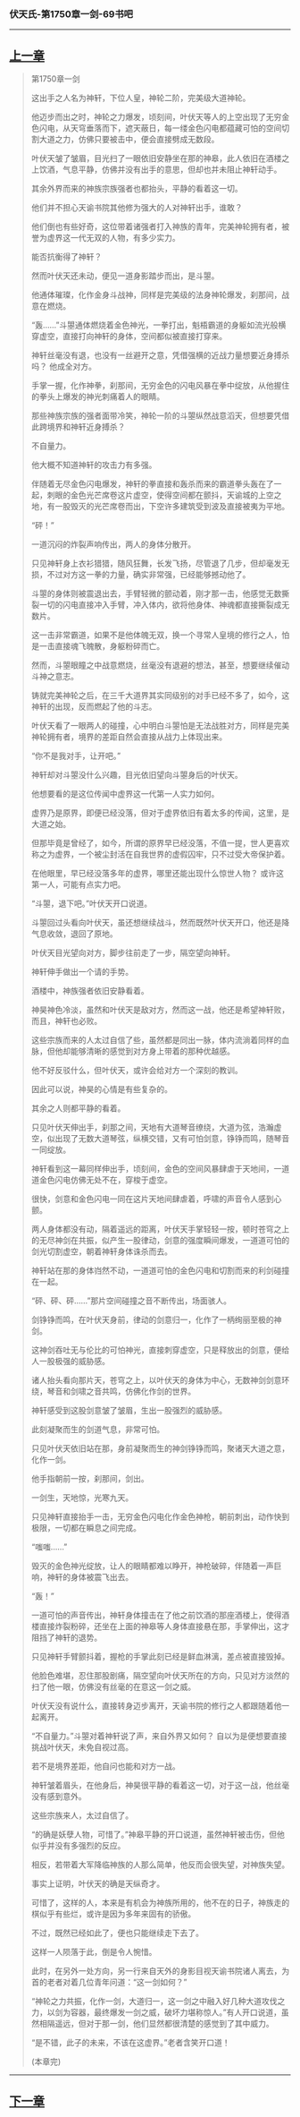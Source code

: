 ### 伏天氏-第1750章一剑-69书吧

--------
[上一章](./a21e0c45c078f2be36801d3b8822a1ac.md)
--------


>
>
>
>第1750章一剑
>
>这出手之人名为神轩，下位人皇，神轮二阶，完美级大道神轮。
>
>他迈步而出之时，神轮之力爆发，顷刻间，叶伏天等人的上空出现了无穷金色闪电，从天穹垂落而下，遮天蔽日，每一缕金色闪电都蕴藏可怕的空间切割大道之力，仿佛只要被击中，便会直接劈成无数段。
>
>叶伏天皱了皱眉，目光扫了一眼依旧安静坐在那的神皋，此人依旧在酒楼之上饮酒，气息平静，仿佛并没有出手的意思，但却也并未阻止神轩动手。
>
>其余外界而来的神族宗族强者也都抬头，平静的看着这一切。
>
>他们并不担心天谕书院其他修为强大的人对神轩出手，谁敢？
>
>他们倒也有些好奇，这位带着诸强者打入神族的青年，完美神轮拥有者，被誉为虚界这一代无双的人物，有多少实力。
>
>能否抗衡得了神轩？
>
>然而叶伏天还未动，便见一道身影踏步而出，是斗曌。
>
>他通体璀璨，化作金身斗战神，同样是完美级的法身神轮爆发，刹那间，战意在燃烧。
>
>“轰……”斗曌通体燃烧着金色神光，一拳打出，魁梧霸道的身躯如流光般横穿虚空，直接打向神轩的身体，空间都似被直接打穿来。
>
>神轩丝毫没有退，也没有一丝避开之意，凭借强横的近战力量想要近身搏杀吗？
>他成全对方。
>
>手掌一握，化作神拳，刹那间，无穷金色的闪电风暴在拳中绽放，从他握住的拳头上爆发的神光刺痛着人的眼睛。
>
>那些神族宗族的强者面带冷笑，神轮一阶的斗曌纵然战意滔天，但想要凭借此跨境界和神轩近身搏杀？
>
>不自量力。
>
>他大概不知道神轩的攻击力有多强。
>
>伴随着无尽金色闪电爆发，神轩的拳直接和轰杀而来的霸道拳头轰在了一起，刺眼的金色光芒席卷这片虚空，使得空间都在颤抖，天谕城的上空之地，有一股毁灭的光芒席卷而出，下空许多建筑受到波及直接被夷为平地。
>
>“砰！”
>
>一道沉闷的炸裂声响传出，两人的身体分散开。
>
>只见神轩身上衣衫猎猎，随风狂舞，长发飞扬，尽管退了几步，但却毫发无损，不过对方这一拳的力量，确实非常强，已经能够撼动他了。
>
>斗曌的身体则被震退出去，手臂轻微的颤动着，刚才那一击，他感觉无数撕裂一切的闪电直接冲入手臂，冲入体内，欲将他身体、神魂都直接撕裂成无数片。
>
>这一击非常霸道，如果不是他体魄无双，换一个寻常人皇境的修行之人，怕是一击直接魂飞魄散，身躯粉碎而亡。
>
>然而，斗曌眼瞳之中战意燃烧，丝毫没有退避的想法，甚至，想要继续催动斗神之意志。
>
>铸就完美神轮之后，在三千大道界其实同级别的对手已经不多了，如今，这神轩的出现，反而燃起了他的斗志。
>
>叶伏天看了一眼两人的碰撞，心中明白斗曌怕是无法战胜对方，同样是完美神轮拥有者，境界的差距自然会直接从战力上体现出来。
>
>“你不是我对手，让开吧。”
>
>神轩却对斗曌没什么兴趣，目光依旧望向斗曌身后的叶伏天。
>
>他想要看的是这位传闻中虚界这一代第一人实力如何。
>
>虚界乃是原界，即便已经没落，但对于虚界依旧有着太多的传闻，这里，是大道之始。
>
>但那毕竟是曾经了，如今，所谓的原界早已经没落，不值一提，世人更喜欢称之为虚界，一个被尘封活在自我世界的虚假囚牢，只不过受大帝保护着。
>
>在他眼里，早已经没落多年的虚界，哪里还能出现什么惊世人物？
>或许这第一人，可能有点实力吧。
>
>“斗曌，退下吧。”叶伏天开口说道。
>
>斗曌回过头看向叶伏天，虽还想继续战斗，然而既然叶伏天开口，他还是降气息收敛，退回了原地。
>
>叶伏天目光望向对方，脚步往前走了一步，隔空望向神轩。
>
>神轩伸手做出一个请的手势。
>
>酒楼中，神族强者依旧安静看着。
>
>神昊神色冷淡，虽然和叶伏天是敌对方，然而这一战，他还是希望神轩败，而且，神轩也必败。
>
>这些宗族而来的人太过自信了些，虽然都是同出一脉，体内流淌着同样的血脉，但他却能够清晰的感觉到对方身上带着的那种优越感。
>
>他不好反驳什么，但叶伏天，或许会给对方一个深刻的教训。
>
>因此可以说，神昊的心情是有些复杂的。
>
>其余之人则都平静的看着。
>
>只见叶伏天伸出手，刹那之间，天地有大道琴音缭绕，大道为弦，浩瀚虚空，似出现了无数大道琴弦，纵横交错，又有可怕剑意，铮铮而鸣，随琴音一同绽放。
>
>神轩看到这一幕同样伸出手，顷刻间，金色的空间风暴肆虐于天地间，一道道金色闪电仿佛无处不在，穿梭于虚空。
>
>很快，剑意和金色闪电一同在这片天地间肆虐着，呼啸的声音令人感到心颤。
>
>两人身体都没有动，隔着遥远的距离，叶伏天手掌轻轻一按，顿时苍穹之上的无尽神剑在共振，似产生一股律动，剑意的强度瞬间爆发，一道道可怕的剑光切割虚空，朝着神轩身体诛杀而去。
>
>神轩站在那的身体岿然不动，一道道可怕的金色闪电和切割而来的利剑碰撞在一起。
>
>“砰、砰、砰……”那片空间碰撞之音不断传出，场面骇人。
>
>剑铮铮而鸣，在叶伏天身前，律动的剑意归一，化作了一柄绚丽至极的神剑。
>
>这神剑吞吐无与伦比的可怕神光，直接刺穿虚空，只是释放出的剑意，便给人一股极强的威胁感。
>
>诸人抬头看向那片天，苍穹之上，以叶伏天的身体为中心，无数神剑剑意环绕，琴音和剑啸之音共鸣，仿佛化作剑的世界。
>
>神轩感受到这股剑意皱了皱眉，生出一股强烈的威胁感。
>
>此刻凝聚而生的剑道气息，非常可怕。
>
>只见叶伏天依旧站在那，身前凝聚而生的神剑铮铮而鸣，聚诸天大道之意，化作一剑。
>
>他手指朝前一按，刹那间，剑出。
>
>一剑生，天地惊，光寒九天。
>
>只见神轩直接抬手一击，无穷金色闪电化作金色神枪，朝前刺出，动作快到极限，一切都在瞬息之间完成。
>
>“嗤嗤……”
>
>毁灭的金色神光绽放，让人的眼睛都难以睁开，神枪破碎，伴随着一声巨响，神轩的身体被震飞出去。
>
>“轰！”
>
>一道可怕的声音传出，神轩身体撞击在了他之前饮酒的那座酒楼上，使得酒楼直接炸裂粉碎，还坐在上面的神皋等人身体直接悬在那，手掌伸出，这才阻挡了神轩的退势。
>
>只见神轩手臂颤抖着，握枪的手掌此刻已经是鲜血淋漓，差点被直接毁掉。
>
>他脸色难堪，忍住那股剧痛，隔空望向叶伏天所在的方向，只见对方淡然的扫了他一眼，仿佛没有丝毫的在意这一剑之威。
>
>叶伏天没有说什么，直接转身迈步离开，天谕书院的修行之人都跟随着他一起离开。
>
>“不自量力。”斗曌对着神轩说了声，来自外界又如何？
>自以为是便想要直接挑战叶伏天，未免自视过高。
>
>若不是境界差距，他自问也能和对方一战。
>
>神轩皱着眉头，在他身后，神昊很平静的看着这一切，对于这一战，他丝毫没有感到意外。
>
>这些宗族来人，太过自信了。
>
>“的确是妖孽人物，可惜了。”神皋平静的开口说道，虽然神轩被击伤，但他似乎并没有多强烈的反应。
>
>相反，若带着大军降临神族的人那么简单，他反而会很失望，对神族失望。
>
>事实上证明，叶伏天的确是天纵奇才。
>
>可惜了，这样的人，本来是有机会为神族所用的，他不在的日子，神族走的棋似乎有些烂，或许是因为多年来固有的骄傲。
>
>不过，既然已经如此了，便也只能继续走下去了。
>
>这样一人陨落于此，倒是令人惋惜。
>
>此时，在另外一处方向，另一行来自天外的身影目视天谕书院诸人离去，为首的老者对着几位青年问道：“这一剑如何？”
>
>“神轮之力共振，化作一剑，大道归一，这一剑之中融入好几种大道攻伐之力，以剑为容器，最终爆发一剑之威，破坏力堪称惊人。”有人开口说道，虽然相隔遥远，但对于那一剑，他们显然都很清楚的感觉到了其中威力。
>
>“是不错，此子的未来，不该在这虚界。”老者含笑开口道！
>
>(本章完)
>
>

--------
[下一章](./e8cf40364692961554ff7f9534abc2ac.md)
--------
